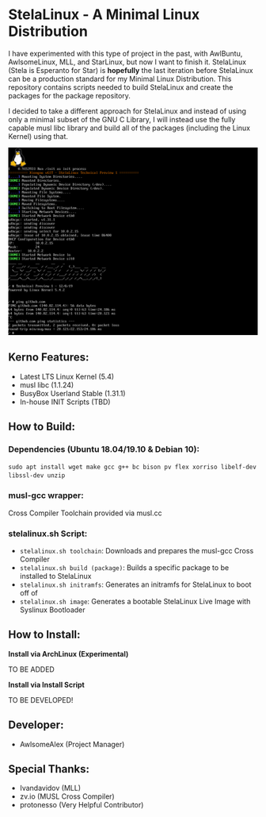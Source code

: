 # StelaLinux - A Minimal Linux Distribution

I have experimented with this type of project in the past, with AwlBuntu, AwlsomeLinux, MLL, and StarLinux, but now I want to finish it. StelaLinux (Stela is Esperanto for Star) is **hopefully** the last iteration before StelaLinux can be a production standard for my Minimal Linux Distribution. This repository contains scripts needed to build StelaLinux and create the packages for the package repository. 

I decided to take a different approach for StelaLinux and instead of using only a minimal subset of the GNU C Library, I will instead use the fully capable musl libc library and build all of the packages (including the Linux Kernel) using that. 

![StelaLinux Technical Preview 1](StelaLinux.png)

## Kerno Features:
* Latest LTS Linux Kernel (5.4)
* musl libc (1.1.24)
* BusyBox Userland Stable (1.31.1)
* In-house INIT Scripts (TBD)

## How to Build:
### Dependencies (Ubuntu 18.04/19.10 & Debian 10):

`sudo apt install wget make gcc g++ bc bison pv flex xorriso libelf-dev libssl-dev unzip`

### musl-gcc wrapper:

Cross Compiler Toolchain provided via musl.cc

### stelalinux.sh Script:
* `stelalinux.sh toolchain`: Downloads and prepares the musl-gcc Cross Compiler
* `stelalinux.sh build (package)`: Builds a specific package to be installed to StelaLinux
* `stelalinux.sh initramfs`: Generates an initramfs for StelaLinux to boot off of
* `stelalinux.sh image`: Generates a bootable StelaLinux Live Image with Syslinux Bootloader

## How to Install:
**Install via ArchLinux (Experimental)**

TO BE ADDED

**Install via Install Script**

TO BE DEVELOPED!

## Developer:
* AwlsomeAlex (Project Manager)

## Special Thanks:
* Ivandavidov (MLL)
* zv.io (MUSL Cross Compiler)
* protonesso (Very Helpful Contributor)
